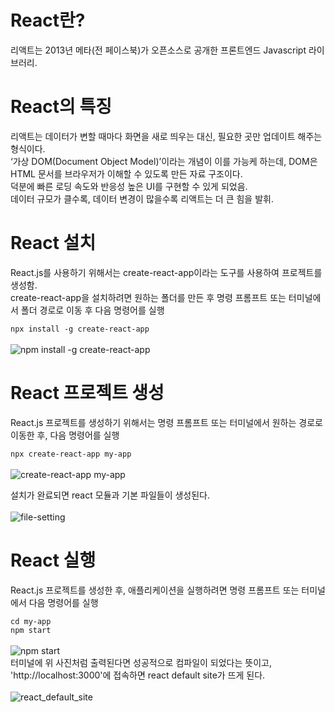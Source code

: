 # React란? 

리액트는 2013년 메타(전 페이스북)가 오픈소스로 공개한 프론트엔드 Javascript 라이브러리.

# React의 특징

리액트는 데이터가 변할 때마다 화면을 새로 띄우는 대신, 필요한 곳만 업데이트 해주는 형식이다.\
‘가상 DOM(Document Object Model)’이라는 개념이 이를 가능케 하는데, DOM은 HTML 문서를 브라우저가 이해할 수 있도록 만든 자료 구조이다.\
덕분에 빠른 로딩 속도와 반응성 높은 UI를 구현할 수 있게 되었음.\
데이터 규모가 클수록, 데이터 변경이 많을수록 리액트는 더 큰 힘을 발휘.

# React 설치
React.js를 사용하기 위해서는 create-react-app이라는 도구를 사용하여 프로젝트를 생성함.\
create-react-app을 설치하려면 원하는 폴더를 만든 후 명령 프롬프트 또는 터미널에서 폴더 경로로 이동 후 다음 명령어를 실행

`npx install -g create-react-app`\
<br>
![npm install -g create-react-app](https://github.com/98Woonho/react-practice/assets/145889732/8bb94be3-7b01-4b29-9819-03497879a65e)

# React 프로젝트 생성
React.js 프로젝트를 생성하기 위해서는 명령 프롬프트 또는 터미널에서 원하는 경로로 이동한 후, 다음 명령어를 실행

`npx create-react-app my-app`\
<br>
![create-react-app my-app](https://github.com/98Woonho/react-practice/assets/145889732/574f5936-f6c6-4428-aef7-024b14787d05)

설치가 완료되면 react 모듈과 기본 파일들이 생성된다.\
<br>
![file-setting](https://github.com/98Woonho/react-practice/assets/145889732/33abad36-8f3c-4332-a98d-93514d67e820)

# React 실행
React.js 프로젝트를 생성한 후, 애플리케이션을 실행하려면 명령 프롬프트 또는 터미널에서 다음 명령어를 실행

`cd my-app`\
`npm start`\
<br>
![npm start](https://github.com/98Woonho/react-practice/assets/145889732/1e5bbcad-6527-4f8f-b6d7-818418343392)
<br>
터미널에 위 사진처럼 출력된다면 성공적으로 컴파일이 되었다는 뜻이고,\
'http://localhost:3000'에 접속하면 react default site가 뜨게 된다.\
<br>
![react_default_site](https://github.com/98Woonho/react-practice/assets/145889732/3ba8e032-296e-452a-b94b-fa02164c0e9e)
